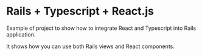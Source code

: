 # Rails + Typescript + React.js

Example of project to show how to integrate React and Typescript into Rails application.

It shows how you can use both Rails views and React components.

